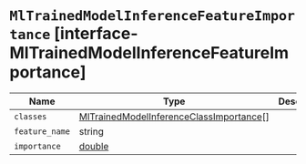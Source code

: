 # `MlTrainedModelInferenceFeatureImportance` [interface-MlTrainedModelInferenceFeatureImportance]

| Name | Type | Description |
| - | - | - |
| `classes` | [MlTrainedModelInferenceClassImportance](./MlTrainedModelInferenceClassImportance.md)[] | &nbsp; |
| `feature_name` | string | &nbsp; |
| `importance` | [double](./double.md) | &nbsp; |
